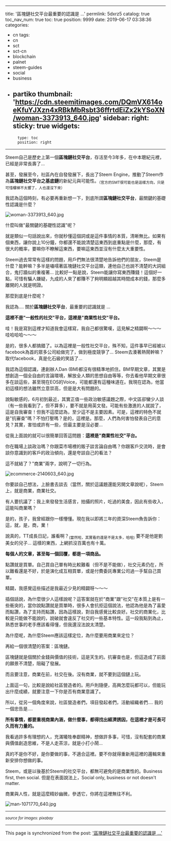 
---
title: '區塊鏈社交平台最重要的認識是 ...'
permlink: 5dxrz5
catalog: true
toc_nav_num: true
toc: true
position: 9999
date: 2019-06-17 03:38:36
categories:
- cn
tags:
- cn
- sct
- sct-cn
- blockchain
- palnet
- steem-guides
- social
- business
- partiko
thumbnail: 'https://cdn.steemitimages.com/DQmVX614oeKfuYJXzn4xRBkMbRsbt36ffrtdEiZx2kYSoXN/woman-3373913_640.jpg'
sidebar:
    right:
        sticky: true
widgets:
    -
        type: toc
        position: right
---


Steem自己是歷史上第一個**區塊鏈社交平台**，存活至今3年多，在中本聰紀元裡，已經是非常長壽了...

甚至，發展至今，社區內在自發發展下，長出了Steem Engine，推動了Steem作為**區塊鏈社交平台之基底鏈**的新紀元與可能性。<sub>（官方的SMT很可能也是這樣方向，只是可惜樓梯不太響了，人也還沒下來）</sub>

我認為這個時刻，有必要再重新想一下，到底所謂**區塊鏈社交平台**，最關鍵的基礎性認識是什麼？

![woman-3373913_640.jpg](https://cdn.steemitimages.com/DQmVX614oeKfuYJXzn4xRBkMbRsbt36ffrtdEiZx2kYSoXN/woman-3373913_640.jpg)

什麼叫做"最關鍵的基礎性認識"呢？

就是類似一句話說出來，你就秒懂這個詞或是這件事情的本質，清晰無比。如果有個東西，讓你說上10分鐘，你都還不能說清楚這東西到底重點是什麼，那麼，有很大的概率，要嘛你不瞭解這東西，要嘛這東西並沒有什麼太大重要性。

Steem過去常常有這樣的問題，用戶們無法很清楚地告訴他們的朋友，Steem是什麼？能幹嘛？多半是囁嚅著區塊鏈社交平台這類，連他自己也說不清楚的大詞組合，鬼打牆似的重複著... 比較好一點是說，Steem能讓你寫東西賺錢！這個好一點，可惜有騙人嫌疑，九成的人來了都賺不了夠明顯超越其時間成本的錢，那麼多離開的人就是明證。

那麼到底是什麼呢？

我認為.... 關於**區塊鏈社交平台**，最重要的認識就是 ...

**這裡不是"一般性的社交"平台，這裡是"商業性社交"平台。**

哇！我是寫到這裡才知道我會這樣寫，我自己都很驚嘆，這見解之精闢啊～～～ 哇哈哈哈～～～

是的，很多人都搞錯了。以為這裡是一般性社交平台，殊不知，這件事早已經被以facebook為首的眾多公司給做完了，做到極度競爭了... Steem去湊著熱鬧幹嘛？取代facebook，真是化石級的笑話了...

我認為這個認識，連創辦人Dan (BM)都沒有很精準地抓住。BM早期文章，其實是想創造一個全自由的言論環境，解放全人類的思想自由等等，你去看他早期文章很多在談這些，甚至現在EOS的Voice，可能都還有這種味道在。我現在認為，他當初這樣的想法雖然立意崇高，但是是大有問題的。

說點敏感的，6月初到最近，其實正值一些政治敏感議題之際，中文區卻蠻少人談（有一些我看到了，但不算多），要不就是用英文發。可能有些激進的人就說了，這是自我審查！但我不這麼認為，至少這不是主要因素。可是，這裡的特色不就是"抗審查"嗎？不怕打壓嗎？是的，這裡是。那麼，人們為何害怕發表自己的意見？其實，害怕或許有一些，但最主要是沒必要...

從我上面說的就可以很簡單回答這問題：**這裡是"商業性社交"平台。**

你在職場上談政治嗎？你跟菜市場裡的販子談言論自由嗎？你跟客戶交流時，是會談你意識到的客戶的政治傾向，還是夸談自己的看法？

這不就結了？"商業"兩字，說明了一切行為。

![ecommerce-2140603_640.jpg](https://cdn.steemitimages.com/DQmYQJm8zaKBJezFwSgoh3a6bWjaxWpPcKRrxFPNDvWBmmU/ecommerce-2140603_640.jpg)

你要談自己想法，上臉書去談去（當然，關於這議題還能另開文章說呢），Steem上，就是商業，商業社交。

有人要抗議了：我上來發發生活感言，拍攝的照片，吃過的美食，因此有些收入，這能叫商業嗎？

是的，孩子，我曾經跟你一樣懵懂。現在我以即將三年的資深Steem魚告訴你：這，就，是，商，業！

說真的，TT成長日記，誰看啊？<sub>(當然啦，其實看的還是不是太多，哈哈)</sub> 要不是他是劉美女的兒子... 這樣的東西，上網抓沒百萬也有十萬。

**每個人的文章，甚至每一個回覆，都是一項商品。**

點讚就是買單。自己買自己單有時比較難看（但不是不能做），社交元素仍在，所以難看還是不好，於是演化成互相買單，或是付費委託專業公司過一手幫自己買單。

精闢，我感覺這些描述是我最近少見的精闢呀～～～

插個話說，為什麼很少人這樣說呢？這答案就在於"商業"跟"社交"在本質上是有一些衝突的，當你說點讚就是買單時，很多人會抗拒這個說法，他認為他是為了喜愛而點讚，為了支持而點讚，因為這樣說，對自我感覺比較良好。社交的商業化，比較是只能做不能說的，說破就會違反了社交的一些基本特性。這一段我點到為止，熟悉世事的老手應該看得懂，但我還沒法說太清楚。

為什麼呢，為什麼Steem應該這樣定位，為什麼要用商業來定位？

再給一個很清楚的答案：區塊鏈。

區塊鏈就是個關於金錢與價值的技術，這是天生的。抗審查也是，但這造成了前面的願景不清楚，阻礙了發展。

而且要注意，商業在前，社交在後。沒有商業，就不要到這個鏈上玩。

上面這一句，比較是說給社區營造者的。用戶則隨便，高興怎麼玩都可以，但能玩出什麼成績，就要注意一下你是否有商業意識了。

所以，從另一個角度來說，社區營造者們，項目發起者們，活動組織者們.... 我的一個忠告是....

**所有事情，都要重視商業內涵，做什麼事，都得找出經濟誘因，在這裡才是可長可久而有力量的。**

我看過許多有理想的人，充滿犧牲奉獻精神，想做許多事，可惜，沒有配套的商業與價值創造思維，不是人走茶涼，就是小打小鬧...

真的不是你不好，是你要做的事，不適合這裡。要不你就得重新用這裡的邏輯來重新安排你想做的事。

Steem，或是以後基於Steem的社交平台，都無可避免的是商業性的。Business first, then social. 但是在表面說法上，Social only, business or not doesn't matter.

商業與人性，就是這麼精妙幽微，參透它，你將在這裡無往不利。

![man-1071770_640.jpg](https://cdn.steemitimages.com/DQmbZtwc27YK5VWLKPmRd8zqDbR75X5hABQjrbjWdD1deKp/man-1071770_640.jpg)

---

<sub>_source for images: pixabay_</sub>

- - -

This page is synchronized from the post: ['區塊鏈社交平台最重要的認識是 ...'](https://steemit.com/@deanliu/5dxrz5)

